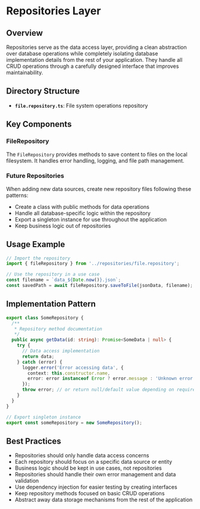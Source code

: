 # Repositories Layer

## Overview

Repositories serve as the data access layer, providing a clean abstraction over database operations while completely isolating database implementation details from the rest of your application. They handle all CRUD operations through a carefully designed interface that improves maintainability.

## Directory Structure

- **`file.repository.ts`**: File system operations repository

## Key Components

### FileRepository

The `FileRepository` provides methods to save content to files on the local filesystem. It handles error handling, logging, and file path management.

### Future Repositories

When adding new data sources, create new repository files following these patterns:
- Create a class with public methods for data operations
- Handle all database-specific logic within the repository
- Export a singleton instance for use throughout the application
- Keep business logic out of repositories

## Usage Example

```typescript
// Import the repository
import { fileRepository } from '../repositories/file.repository';

// Use the repository in a use case
const filename = `data_${Date.now()}.json`;
const savedPath = await fileRepository.saveToFile(jsonData, filename);
```

## Implementation Pattern

```typescript
export class SomeRepository {
  /**
   * Repository method documentation
   */
  public async getData(id: string): Promise<SomeData | null> {
    try {
      // Data access implementation
      return data;
    } catch (error) {
      logger.error('Error accessing data', {
        context: this.constructor.name,
        error: error instanceof Error ? error.message : 'Unknown error'
      });
      throw error; // or return null/default value depending on requirements
    }
  }
}

// Export singleton instance
export const someRepository = new SomeRepository();
```

## Best Practices

- Repositories should only handle data access concerns
- Each repository should focus on a specific data source or entity
- Business logic should be kept in use cases, not repositories
- Repositories should handle their own error management and data validation
- Use dependency injection for easier testing by creating interfaces
- Keep repository methods focused on basic CRUD operations
- Abstract away data storage mechanisms from the rest of the application
